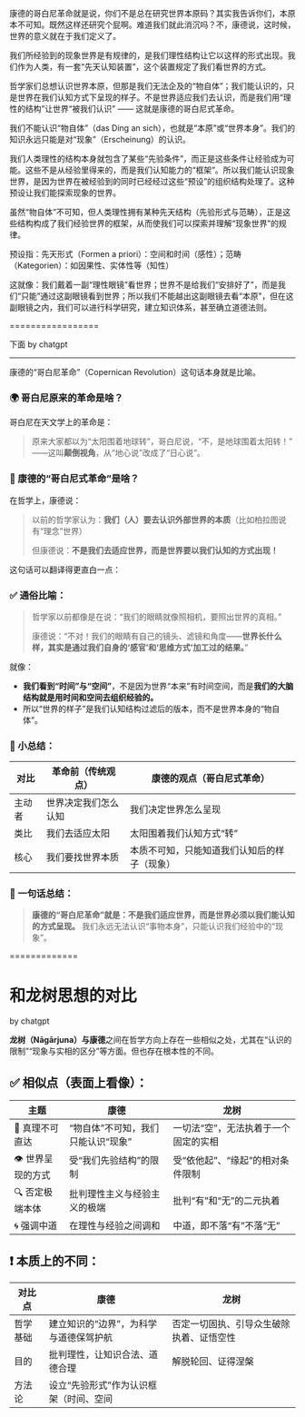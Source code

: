 康德的哥白尼革命就是说，你们不是总在研究世界本原码？其实我告诉你们，本原本不可知。既然这样还研究个屁啊。难道我们就此消沉吗？不，康德说，这时候，世界的意义就在于我们定义了。

我们所经验到的现象世界是有规律的，是我们理性结构让它以这样的形式出现。我们作为人类，有一套“先天认知装置”，这个装置规定了我们看世界的方式。

哲学家们总想认识世界本原，但那是我们无法企及的“物自体”；我们能认识的，只是世界在我们认知方式下呈现的样子。不是世界适应我们去认识，而是我们用“理性的结构”让世界“被我们认识” —— 这就是康德的哥白尼式革命。

我们不能认识“物自体”（das Ding an sich），也就是“本原”或“世界本身”。我们的知识永远只能是对“现象”（Erscheinung）的认识。

我们人类理性的结构本身就包含了某些“先验条件”，而正是这些条件让经验成为可能。这些不是从经验里得来的，而是我们认知能力的“框架”。所以我们能认识现象世界，是因为世界在被经验到的同时已经经过这些“预设”的组织结构处理了。这种预设让我们能探索现象的世界。

虽然“物自体”不可知，但人类理性拥有某种先天结构（先验形式与范畴），正是这些结构构成了我们经验世界的框架，从而使我们可以探索并理解“现象世界”的规律。

预设指：先天形式（Formen a priori）：空间和时间（感性）；范畴（Kategorien）：如因果性、实体性等（知性）

这就像：我们戴着一副“理性眼镜”看世界；世界不是给我们“安排好了”，而是我们“只能”通过这副眼镜看到世界；所以我们不能越出这副眼镜去看“本原”，但在这副眼镜之内，我们可以进行科学研究，建立知识体系，甚至确立道德法则。

=================

下面 by chatgpt

----

康德的“哥白尼革命”（Copernican Revolution）这句话本身就是比喻。

### 🌍 哥白尼原来的革命是啥？

哥白尼在天文学上的革命是：

> 原来大家都以为“太阳围着地球转”，哥白尼说，“不，是地球围着太阳转！”
> ——这叫**颠倒视角**，从“地心说”改成了“日心说”。

### 🧠 康德的“哥白尼式革命”是啥？

在哲学上，康德说：

> 以前的哲学家认为：**我们（人）要去认识外部世界的本质**（比如柏拉图说有“理念”世界）
>
> 但康德说：**不是我们去适应世界，而是世界要以我们认知的方式出现！**

这句话可以翻译得更直白一点：

### ✅ 通俗比喻：

> 哲学家以前都像是在说：“我们的眼睛就像照相机，要照出世界的真相。”
>
> 康德说：“不对！我们的眼睛有自己的镜头、滤镜和角度——**世界长什么样，其实是通过我们自身的‘感官’和‘思维方式’加工过的结果。**”

就像：

* **我们看到“时间”与“空间”**，不是因为世界“本来”有时间空间，而是**我们的大脑结构就是用时间和空间去组织经验的。**
* 所以“世界的样子”是我们认知结构过滤后的版本，而不是世界本身的“物自体”。

### 🔁 小总结：

| 对比  | 革命前（传统观点）  | 康德的观点（哥白尼式革命）          |
| --- | ---------- | ---------------------- |
| 主动者 | 世界决定我们怎么认知 | 我们决定世界怎么呈现             |
| 类比  | 我们去适应太阳    | 太阳围着我们认知方式“转”          |
| 核心  | 我们要找世界本质   | 本质不可知，只能知道我们认知后的样子（现象） |

### 🧩 一句话总结：

> **康德的“哥白尼革命”就是：不是我们适应世界，而是世界必须以我们能认知的方式呈现。**
> 我们永远无法认识“事物本身”，只能认识我们经验中的“现象”。

=============

# 和龙树思想的对比

by chatgpt

**龙树（Nāgārjuna）与康德**之间在哲学方向上存在一些相似之处，尤其在“认识的限制”“现象与实相的区分”等方面。但也存在根本性的不同。

## ✅ 相似点（表面上看像）：

| 主题          | 康德                  | 龙树                  |
| ----------- | ------------------- | ------------------- |
| 🚫 真理不可直达   | “物自体”不可知，我们只能认识“现象” | 一切法“空”，无法执着于一个固定的实相 |
| 👁️ 世界呈现的方式 | 受“我们先验结构”的限制        | 受“依他起”、“缘起”的相对条件限制  |
| 🔍 否定极端本体   | 批判理性主义与经验主义的极端      | 批判“有”和“无”的二元执着      |
| 🌀 强调中道     | 在理性与经验之间调和          | 中道，即不落“有”不落“无”      |

## ❗ 本质上的不同：

| 对比点  | 康德                   | 龙树                   |
| ---- | -------------------- | -------------------- |
| 哲学基础 | 建立知识的“边界”，为科学与道德保驾护航 | 否定一切固执、引导众生破除执着、证悟空性 |
| 目的   | 批判理性，让知识合法、道德合理      | 解脱轮回、证得涅槃            |
| 方法论  | 设立“先验形式”作为认识框架（时间、空间 |                      |
